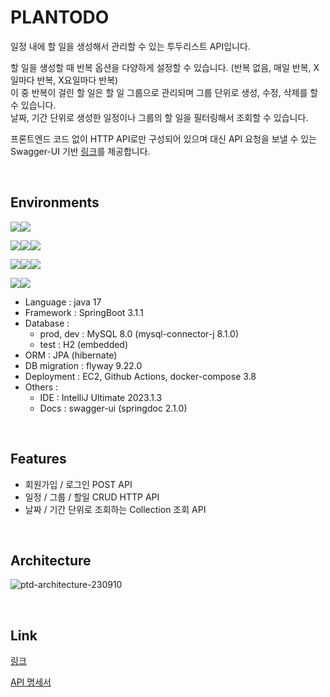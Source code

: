 # PLANTODO
일정 내에 할 일을 생성해서 관리할 수 있는 투두리스트 API입니다.

할 일을 생성할 때 반복 옵션을 다양하게 설정할 수 있습니다. (반복 없음, 매일 반복, X일마다 반복, X요일마다 반복)<br>
이 중 반복이 걸린 할 일은 할 일 그룹으로 관리되며 그룹 단위로 생성, 수정, 삭제를 할 수 있습니다.<br>
날짜, 기간 단위로 생성한 일정이나 그룹의 할 일을 필터링해서 조회할 수 있습니다.<br>

프론트엔드 코드 없이 HTTP API로만 구성되어 있으며 대신 API 요청을 보낼 수 있는 Swagger-UI 기반 [링크](https://plantodo.site/swagger-ui/index.html)를 제공합니다.

<br>

## Environments

<img src="https://img.shields.io/badge/Java-007396?style=for-the-badge&logo=OpenJDK&logoColor=white"/><img src="https://img.shields.io/badge/springboot-6DB33F?style=for-the-badge&logo=springboot&logoColor=white">

<img src="https://img.shields.io/badge/mysql-4479A1?style=for-the-badge&logo=mysql&logoColor=white"><img src="https://img.shields.io/badge/hibernate-59666C?style=for-the-badge&logo=hibernate&logoColor=white"><img src="https://img.shields.io/badge/flyway-CC0200?style=for-the-badge&logo=flyway&logoColor=white">

<img src="https://img.shields.io/badge/ec2-FF9900?style=for-the-badge&logo=ec2&logoColor=white"><img src="https://img.shields.io/badge/githubactions-2088FF?style=for-the-badge&logo=githubactions&logoColor=white"><img src="https://img.shields.io/badge/docker-2496ED?style=for-the-badge&logo=docker&logoColor=white">

<img src="https://img.shields.io/badge/swagger-85EA2D?style=for-the-badge&logo=swagger&logoColor=white"><img src="https://img.shields.io/badge/intellijidea-000000?style=for-the-badge&logo=intellijidea&logoColor=white">


- Language : java 17
- Framework : SpringBoot 3.1.1 
- Database :
  - prod, dev : MySQL 8.0 (mysql-connector-j 8.1.0)
  - test : H2 (embedded)
- ORM : JPA (hibernate)
- DB migration : flyway 9.22.0
- Deployment : EC2, Github Actions, docker-compose 3.8
- Others :
  - IDE : IntelliJ Ultimate 2023.1.3
  - Docs : swagger-ui (springdoc 2.1.0)

<br>

## Features
- 회원가입 / 로그인 POST API
- 일정 / 그룹 / 할일 CRUD HTTP API
- 날짜 / 기간 단위로 조회하는 Collection 조회 API

<br>

## Architecture
![ptd-architecture-230910](https://github.com/yeonleaf/plantodo-renew/assets/91470133/3a1a2050-43d4-4034-b643-1cfd207af373)


<br>

## Link
[링크](https://plantodo.site/swagger-ui/index.html)

[API 명세서](https://documenter.getpostman.com/view/16796529/2s9Y5SWRLp)
